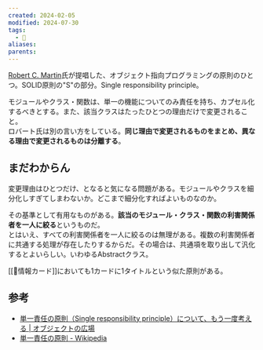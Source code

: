 ```yaml
---
created: 2024-02-05
modified: 2024-07-30
tags:
  - 📝
aliases: 
parents: 
---
```

[Robert C. Martin](https://en.wikipedia.org/wiki/Robert_C._Martin)氏が提唱した、オブジェクト指向プログラミングの原則のひとつ。SOLID原則の"S"の部分。Single responsibility principle。

モジュールやクラス・関数は、単一の機能についてのみ責任を持ち、カプセル化するべきとする。また、該当クラスはたったひとつの理由だけで変更されること。  
ロバート氏は別の言い方をしている。**同じ理由で変更されるものをまとめ、異なる理由で変更されるものは分離する**。

## まだわからん
変更理由はひとつだけ、となると気になる問題がある。モジュールやクラスを細分化しすぎてしまわないか。どこまで細分化すればよいものなのか。

その基準として有用なものがある。**該当のモジュール・クラス・関数の利害関係者を一人に絞る**というものだ。  
とはいえ、すべての利害関係者を一人に絞るのは無理がある。複数の利害関係者に共通する処理が存在したりするからだ。その場合は、共通項を取り出して汎化するとよいらしい。いわゆるAbstractクラス。

[[📝情報カード]]においても1カードに1タイトルという似た原則がある。

## 参考
- [単一責任の原則（Single responsibility principle）について、もう一度考える | オブジェクトの広場](https://www.ogis-ri.co.jp/otc/hiroba/others/OOcolumn/single-responsibility-principle.html)
- [単一責任の原則 - Wikipedia](https://ja.wikipedia.org/wiki/%E5%8D%98%E4%B8%80%E8%B2%AC%E4%BB%BB%E3%81%AE%E5%8E%9F%E5%89%87)